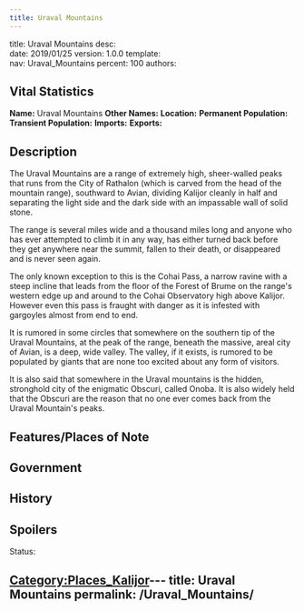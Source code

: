 ```yaml
---
title: Uraval Mountains
---
```


title:		Uraval Mountains
desc:		
date:		2019/01/25
version:	1.0.0
template:	
nav:		Uraval_Mountains
percent:	100
authors:	
## Vital Statistics

**Name:** Uraval Mountains
**Other Names:**
**Location:**
**Permanent Population:**
**Transient Population:**
**Imports:**
**Exports:**

## Description

The Uraval Mountains are a range of extremely high, sheer-walled peaks
that runs from the City of Rathalon (which is carved from the head of
the mountain range), southward to Avian, dividing Kalijor cleanly in
half and separating the light side and the dark side with an impassable
wall of solid stone.

The range is several miles wide and a thousand miles long and anyone who
has ever attempted to climb it in any way, has either turned back before
they get anywhere near the summit, fallen to their death, or disappeared
and is never seen again.

The only known exception to this is the Cohai Pass, a narrow ravine with
a steep incline that leads from the floor of the Forest of Brume on the
range's western edge up and around to the Cohai Observatory high above
Kalijor. However even this pass is fraught with danger as it is infested
with gargoyles almost from end to end.

It is rumored in some circles that somewhere on the southern tip of the
Uraval Mountains, at the peak of the range, beneath the massive, areal
city of Avian, is a deep, wide valley. The valley, if it exists, is
rumored to be populated by giants that are none too excited about any
form of visitors.

It is also said that somewhere in the Uraval mountains is the hidden,
stronghold city of the enigmatic Obscuri, called Onoba. It is also
widely held that the Obscuri are the reason that no one ever comes back
from the Uraval Mountain's peaks.

## Features/Places of Note

## Government

## History

## Spoilers

<spoiler text="Spoilers">Status: </spoiler>

[Category:Places_Kalijor](Category:Places_Kalijor "wikilink")---
title: Uraval Mountains
permalink: /Uraval_Mountains/
---

